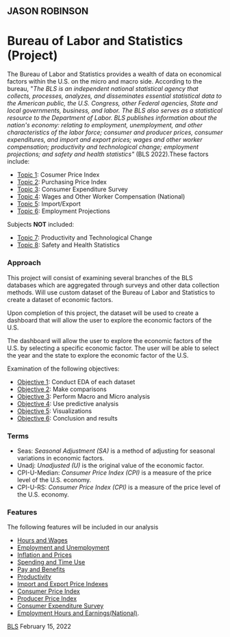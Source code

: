 JASON ROBINSON
---
<h1 id="moduleTitle"> Bureau of Labor and Statistics (Project)</h1>

The Bureau of Labor and Statistics provides a wealth of data on economical factors within the U.S. on the micro and macro side. 
According to the bureau, "_The BLS is an independent national statistical agency that collects, processes, analyzes, and disseminates essential statistical data to the American public, the U.S. Congress, other Federal agencies, State and local governments, business, and labor. The BLS also serves as a statistical resource to the Department of Labor. BLS publishes information about the nation's economy: relating to employment, unemployment, and other characteristics of the labor force; consumer and producer prices, consumer expenditures, and import and export prices; wages and other worker compensation; productivity and technological change; employment projections; and safety and health statistics"_ (BLS 2022).These factors include:

* <a href="#p1">Topic 1</a>: Cosumer Price Index
* <a href="#p2">Topic 2</a>: Purchasing Price Index
* <a href="#p3">Topic 3</a>: Consumer Expenditure Survey
* <a href="#p4">Topic 4</a>: Wages and Other Worker Compensation (National)
* <a href="#p5">Topic 5</a>: Import/Export
* <a href="#p6">Topic 6</a>: Employment Projections


Subjects **NOT** included:

* <a href="#p7">Topic 7</a>: Productivity and Technological Change
* <a href="#p8">Topic 8</a>: Safety and Health Statistics


### Approach

This project will consist of examining several branches of the BLS databases which are aggregated through surveys and other data collection methods. Will use custom dataset of the Bureau of Labor and Statistics to create a dataset of economic factors.

Upon completion of this project, the dataset will be used to create a dashboard that will allow the user to explore the economic factors of the U.S.

The dashboard will allow the user to explore the economic factors of the U.S. by selecting a specific economic factor. The user will be able to select the year and the state to explore the economic factor of the U.S.

Examination of the following objectives:
* <a href="#p1">Objective 1</a>: Conduct EDA of each dataset
* <a href="#p2">Objective 2</a>: Make comparisons 
* <a href="#p3">Objective 3</a>: Perform Macro and Micro analysis
* <a href="#p4">Objective 4</a>: Use predictive analysis
* <a href="#p5">Objective 5</a>: Visualizations
* <a href="#p6">Objective 6</a>: Conclusion and results 


### Terms

- Seas: _Seasonal Adjustment (SA)_ is a method of adjusting for seasonal variations in economic factors.
- Unadj: _Unadjusted (U)_ is the original value of the economic factor.
- CPI-U-Median: _Consumer Price Index (CPI)_ is a measure of the price level of the U.S. economy.
- CPI-U-RS: _Consumer Price Index (CPI)_ is a measure of the price level of the U.S. economy.


### Features

The following features will be included in our analysis

- [Hours and Wages]()
- [Employment and Unemployment]()
- [Inflation and Prices]()
- [Spending and Time Use]()
- [Pay and Benefits]()
- [Productivity](https://www.bls.gov/help/hlpforma.htm#PR)
- [Import and Export Price Indexes](https://www.bls.gov/help/hlpforma.htm#EI)
- [Consumer Price Index](https://www.bls.gov/cpi/) 
- [Producer Price Index](https://www.bls.gov/ppi/)
- [Consumer Expenditure Survey](https://www.bls.gov/cex/) 
- [Employment Hours and Earnings(National)](https://beta.bls.gov/dataViewer/view). 



[BLS](https://www.bls.gov/) February 15, 2022